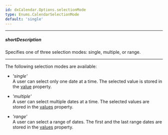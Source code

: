 ```yaml
---
id: dxCalendar.Options.selectionMode
type: Enums.CalendarSelectionMode
default: 'single'
---
```

---
##### shortDescription
Specifies one of three selection modes: single, multiple, or range.

---
The following selection modes are available:

- *'single'*    
A user can select only one date at a time. The selected value is stored in the [value](/Documentation/ApiReference/UI_Components/dxCalendar/Configuration/#value) property.

- *'multiple'*     
A user can select multiple dates at a time. The selected values are stored in the [values](/Documentation/ApiReference/UI_Components/dxCalendar/Configuration/#values) property.

- *'range'*      
A user can select a range of dates. The first and the last range dates are stored in the [values](/Documentation/ApiReference/UI_Components/dxCalendar/Configuration/#values) property.